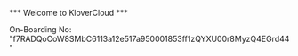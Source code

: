 *** Welcome to KloverCloud ***

On-Boarding No: &#34;f7RADQoCoW8SMbC6113a12e517a950001853ff1zQYXU00r8MyzQ4EGrd44&#34;
